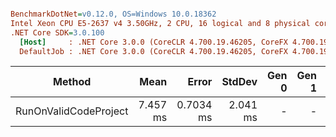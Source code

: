 ``` ini

BenchmarkDotNet=v0.12.0, OS=Windows 10.0.18362
Intel Xeon CPU E5-2637 v4 3.50GHz, 2 CPU, 16 logical and 8 physical cores
.NET Core SDK=3.0.100
  [Host]     : .NET Core 3.0.0 (CoreCLR 4.700.19.46205, CoreFX 4.700.19.46214), X64 RyuJIT
  DefaultJob : .NET Core 3.0.0 (CoreCLR 4.700.19.46205, CoreFX 4.700.19.46214), X64 RyuJIT


```
|                Method |     Mean |     Error |   StdDev | Gen 0 | Gen 1 | Gen 2 | Allocated |
|---------------------- |---------:|----------:|---------:|------:|------:|------:|----------:|
| RunOnValidCodeProject | 7.457 ms | 0.7034 ms | 2.041 ms |     - |     - |     - | 184.92 KB |

